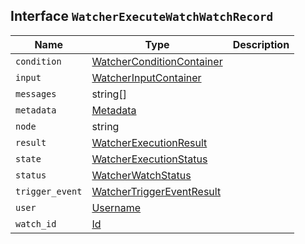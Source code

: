 ## Interface `WatcherExecuteWatchWatchRecord`

| Name | Type | Description |
| - | - | - |
| `condition` | [WatcherConditionContainer](./WatcherConditionContainer.md) | &nbsp; |
| `input` | [WatcherInputContainer](./WatcherInputContainer.md) | &nbsp; |
| `messages` | string[] | &nbsp; |
| `metadata` | [Metadata](./Metadata.md) | &nbsp; |
| `node` | string | &nbsp; |
| `result` | [WatcherExecutionResult](./WatcherExecutionResult.md) | &nbsp; |
| `state` | [WatcherExecutionStatus](./WatcherExecutionStatus.md) | &nbsp; |
| `status` | [WatcherWatchStatus](./WatcherWatchStatus.md) | &nbsp; |
| `trigger_event` | [WatcherTriggerEventResult](./WatcherTriggerEventResult.md) | &nbsp; |
| `user` | [Username](./Username.md) | &nbsp; |
| `watch_id` | [Id](./Id.md) | &nbsp; |
